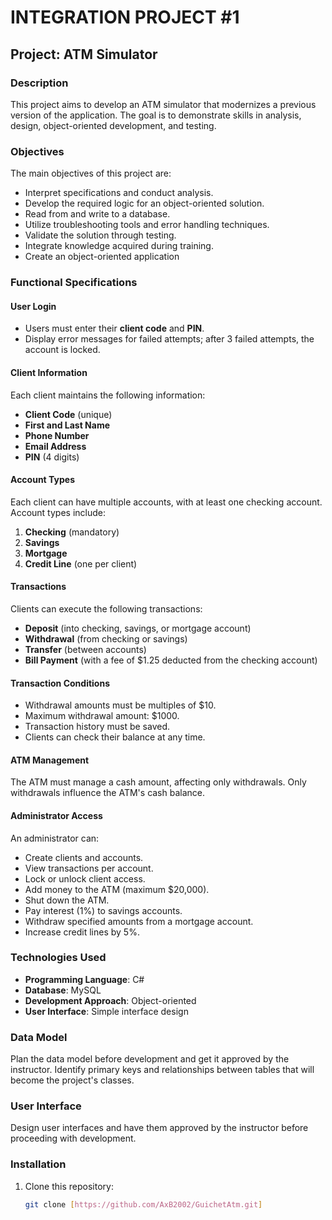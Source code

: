# INTEGRATION PROJECT #1

## Project: ATM Simulator

### Description

This project aims to develop an ATM simulator that modernizes a previous version of the application. The goal is to demonstrate skills in analysis, design, object-oriented development, and testing.

### Objectives

The main objectives of this project are:

- Interpret specifications and conduct analysis.
- Develop the required logic for an object-oriented solution.
- Read from and write to a database.
- Utilize troubleshooting tools and error handling techniques.
- Validate the solution through testing.
- Integrate knowledge acquired during training.
- Create an object-oriented application


### Functional Specifications

#### User Login

- Users must enter their **client code** and **PIN**.
- Display error messages for failed attempts; after 3 failed attempts, the account is locked.

#### Client Information

Each client maintains the following information:

- **Client Code** (unique)
- **First and Last Name**
- **Phone Number**
- **Email Address**
- **PIN** (4 digits)

#### Account Types

Each client can have multiple accounts, with at least one checking account. Account types include:

1. **Checking** (mandatory)
2. **Savings**
3. **Mortgage**
4. **Credit Line** (one per client)

#### Transactions

Clients can execute the following transactions:

- **Deposit** (into checking, savings, or mortgage account)
- **Withdrawal** (from checking or savings)
- **Transfer** (between accounts)
- **Bill Payment** (with a fee of $1.25 deducted from the checking account)

#### Transaction Conditions

- Withdrawal amounts must be multiples of $10.
- Maximum withdrawal amount: $1000.
- Transaction history must be saved.
- Clients can check their balance at any time.

#### ATM Management

The ATM must manage a cash amount, affecting only withdrawals. Only withdrawals influence the ATM's cash balance.

#### Administrator Access

An administrator can:

- Create clients and accounts.
- View transactions per account.
- Lock or unlock client access.
- Add money to the ATM (maximum $20,000).
- Shut down the ATM.
- Pay interest (1%) to savings accounts.
- Withdraw specified amounts from a mortgage account.
- Increase credit lines by 5%.

### Technologies Used

- **Programming Language**: C#
- **Database**: MySQL
- **Development Approach**: Object-oriented
- **User Interface**: Simple interface design

### Data Model

Plan the data model before development and get it approved by the instructor. Identify primary keys and relationships between tables that will become the project's classes.

### User Interface

Design user interfaces and have them approved by the instructor before proceeding with development.

### Installation

1. Clone this repository:  
   ```bash
   git clone [https://github.com/AxB2002/GuichetAtm.git]
